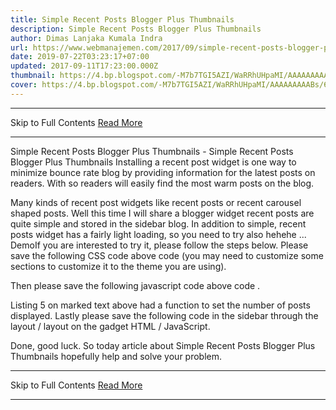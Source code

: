 ```yaml
---
title: Simple Recent Posts Blogger Plus Thumbnails
description: Simple Recent Posts Blogger Plus Thumbnails
author: Dimas Lanjaka Kumala Indra
url: https://www.webmanajemen.com/2017/09/simple-recent-posts-blogger-plus.html
date: 2019-07-22T03:23:17+07:00
updated: 2017-09-11T17:23:00.000Z
thumbnail: https://4.bp.blogspot.com/-M7b7TGI5AZI/WaRRhUHpaMI/AAAAAAAAABs/6QHVYugtOzwTqYJqNN7FkWZM_MOl83csACLcBGAs/s320/Screenshot_2017-08-29-00-22-36-950_com.android.chrome.png
cover: https://4.bp.blogspot.com/-M7b7TGI5AZI/WaRRhUHpaMI/AAAAAAAAABs/6QHVYugtOzwTqYJqNN7FkWZM_MOl83csACLcBGAs/s320/Screenshot_2017-08-29-00-22-36-950_com.android.chrome.png
---
```


<hr/> Skip to Full Contents <a href="https://www.webmanajemen.com/2017/09/simple-recent-posts-blogger-plus.html" rel="follow" class="button" id="read-more">Read More</a> <hr/> Simple Recent Posts Blogger Plus Thumbnails - Simple Recent Posts Blogger Plus Thumbnails Installing a recent post widget is one way to minimize bounce rate blog by providing information for the latest posts on readers.  With so readers will easily find the most warm posts on the blog.

Many kinds of recent post widgets like recent posts or recent carousel shaped posts. Well this time I will share a blogger widget recent posts are quite simple and stored in the sidebar blog.  In addition to simple, recent posts widget has a fairly light loading, so you need to try also hehehe ...
DemoIf you are interested to try it, please follow the steps below.
Please save the following CSS code above </head> code (you may need to customize some sections to customize it to the theme you are using). 
<style>
/*<![CDATA[*/
ul#recent-posts{width:100%;margin:0 auto;padding:0!important;list-style-type:none}
ul#recent-posts li{background:#FFF;padding:0!important;margin-bottom:10px;overflow:hidden;width:100%;height:auto;-webkit-box-shadow:2px 2px 3px rgba(0,0,0,.05);-o-box-shadow:2px 2px 3px rgba(0,0,0,.05);-ms-box-shadow:2px 2px 3px rgba(0,0,0,.05);box-shadow:2px 2px 3px rgba(0,0,0,.05);}
ul#recent-posts li img{width:90px;height:70px;margin:0 10px 0 0;float:left;}
ul#recent-posts li .title_post{padding:10px!important;line-height: 1;position:relative;margin-left:90px;}
ul#recent-posts li a{color:#333;font-family:inherit;font-size:14px;font-weight:500;text-decoration:none}
ul#recent-posts li a:hover{color:#FF1744;}
ul#recent-posts:after{content:"";display:block;clear:both}
/*]]>*/
</style>
Then please save the following javascript code above code </body>.
<script type='text/javascript'>
//<![CDATA[
var homePage = window.location.origin,numPosts = 5;
function downloadJSAtOnload(){var d=document.createElement("script");d.src="https://cdn.rawgit.com/KompiAjaib/kompi-js/master/recent_post_with_thumbnail.js",document.body.appendChild(d)}window.addEventListener?window.addEventListener("load",downloadJSAtOnload,!1):window.attachEvent?window.attachEvent("onload",downloadJSAtOnload):window.onload=downloadJSAtOnload;
//]]>
</script>
Listing 5 on marked text above had a function to set the number of posts displayed.
Lastly please save the following code in the sidebar through the layout / layout on the gadget HTML / JavaScript.
<ul id="recent-posts"></ul>
Done, good luck. 
So today article about Simple Recent Posts Blogger Plus Thumbnails hopefully help and solve your problem. <hr/> Skip to Full Contents <a href="https://www.webmanajemen.com/2017/09/simple-recent-posts-blogger-plus.html" rel="follow" class="button" id="read-more">Read More</a> <hr/>